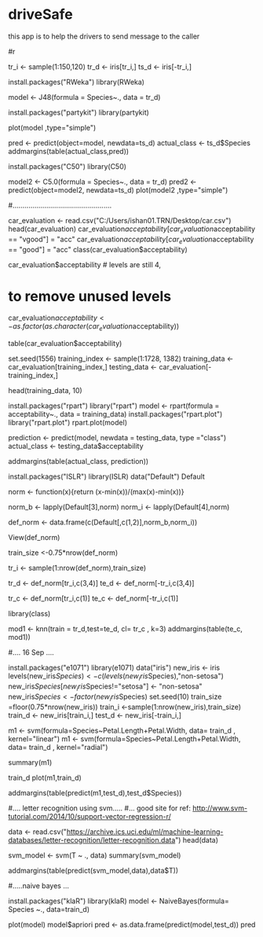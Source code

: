 # driveSafe

this app is to help the drivers to send message to the caller

#r

tr_i <- sample(1:150,120)
tr_d <- iris[tr_i,]
ts_d <- iris[-tr_i,]

install.packages("RWeka")
library(RWeka)

model <- J48(formula = Species~., data = tr_d)

install.packages("partykit")
library(partykit)

plot(model ,type="simple")


pred <- predict(object=model, newdata=ts_d)
actual_class <- ts_d$Species
addmargins(table(actual_class,pred))

install.packages("C50")
library(C50)

model2 <- C5.0(formula = Species~., data = tr_d)
pred2 <- predict(object=model2, newdata=ts_d)
plot(model2 ,type="simple")

#..................................................


car_evaluation <- read.csv("C:/Users/ishan01.TRN/Desktop/car.csv")
head(car_evaluation)
car_evaluation$acceptability[car_evaluation$acceptability == "vgood"] = "acc"
car_evaluation$acceptability[car_evaluation$acceptability == "good"] = "acc"
class(car_evaluation$acceptability)

car_evaluation$acceptability # levels are still 4, 

# to remove unused levels
car_evaluation$acceptability <- as.factor(as.character(car_evaluation$acceptability))

table(car_evaluation$acceptability)

set.seed(1556)
training_index <- sample(1:1728, 1382)
training_data <- car_evaluation[training_index,]
testing_data <- car_evaluation[-training_index,]

head(training_data, 10)

install.packages("rpart")
library("rpart")
model <- rpart(formula = acceptability~., data = training_data)
install.packages("rpart.plot")
library("rpart.plot")
rpart.plot(model)


prediction <- predict(model, newdata = testing_data, type ="class")
actual_class <- testing_data$acceptability

addmargins(table(actual_class, prediction))

install.packages("ISLR")
library(ISLR)
data("Default")
Default

norm <- function(x){return (x-min(x))/(max(x)-min(x))}

norm_b <- lapply(Default[3],norm)
norm_i <- lapply(Default[4],norm)

def_norm <- data.frame(c(Default[,c(1,2)],norm_b,norm_i))

View(def_norm)

train_size <-0.75*nrow(def_norm)

tr_i <- sample(1:nrow(def_norm),train_size)

tr_d <- def_norm[tr_i,c(3,4)]
te_d <- def_norm[-tr_i,c(3,4)]

tr_c <- def_norm[tr_i,c(1)]
te_c <- def_norm[-tr_i,c(1)]

library(class)


mod1 <- knn(train = tr_d,test=te_d, cl= tr_c , k=3)
addmargins(table(te_c, mod1))
                                  
                                  

#.... 16 Sep ....

install.packages("e1071")
library(e1071)
data("iris")
new_iris <- iris
levels(new_iris$Species) <- c(levels(new_iris$Species),"non-setosa")
new_iris$Species[new_iris$Species!="setosa"] <- "non-setosa"
new_iris$Species <- factor(new_iris$Species)
set.seed(10)
train_size =floor(0.75*nrow(new_iris))
train_i <-sample(1:nrow(new_iris),train_size)
train_d <- new_iris[train_i,]
test_d <- new_iris[-train_i,]

m1 <- svm(formula=Species~Petal.Length+Petal.Width, data= train_d , kernel="linear")
m1 <- svm(formula=Species~Petal.Length+Petal.Width, data= train_d , kernel="radial")

summary(m1)

train_d
plot(m1,train_d)

addmargins(table(predict(m1,test_d),test_d$Species))

#.... letter recognition using svm.....
#... good site for ref: http://www.svm-tutorial.com/2014/10/support-vector-regression-r/

data <- read.csv("https://archive.ics.uci.edu/ml/machine-learning-databases/letter-recognition/letter-recognition.data")
head(data)

svm_model <- svm(T ~ ., data)
summary(svm_model)

addmargins(table(predict(svm_model,data),data$T))


#.....naive bayes ...

install.packages("klaR")
library(klaR)
model <- NaiveBayes(formula= Species ~., data=train_d)

plot(model)
model$apriori
pred <- as.data.frame(predict(model,test_d))
pred













































